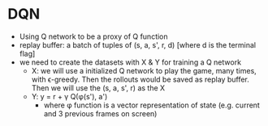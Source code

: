 DQN
===

- Using Q network to be a proxy of Q function
- replay buffer: a batch of tuples of (s, a, s', r, d) [where d is the terminal flag]
- we need to create the datasets with X & Y for training a Q network
  - X: we will use a initialized Q network to play the game, many times, with ϵ-greedy. Then the rollouts would be saved as replay buffer.
  Then we will use the (s, a, s', r) as the X
  - Y: y = r + γ Q(φ(s'), a')
    - where φ function is a vector representation of state (e.g. current and 3 previous frames on screen)

